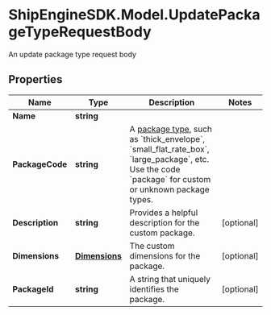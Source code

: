 # ShipEngineSDK.Model.UpdatePackageTypeRequestBody
An update package type request body

## Properties

Name | Type | Description | Notes
------------ | ------------- | ------------- | -------------
**Name** | **string** |  | 
**PackageCode** | **string** | A [package type](https://www.shipengine.com/docs/reference/list-carrier-packages/), such as &#x60;thick_envelope&#x60;, &#x60;small_flat_rate_box&#x60;, &#x60;large_package&#x60;, etc.  Use the code &#x60;package&#x60; for custom or unknown package types.  | 
**Description** | **string** | Provides a helpful description for the custom package. | [optional] 
**Dimensions** | [**Dimensions**](Dimensions.md) | The custom dimensions for the package. | [optional] 
**PackageId** | **string** | A string that uniquely identifies the package. | [optional] 

